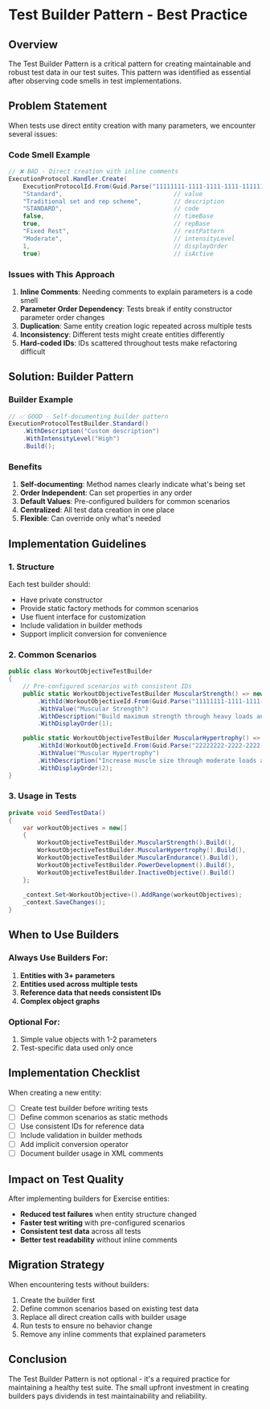 # Test Builder Pattern - Best Practice

## Overview

The Test Builder Pattern is a critical pattern for creating maintainable and robust test data in our test suites. This pattern was identified as essential after observing code smells in test implementations.

## Problem Statement

When tests use direct entity creation with many parameters, we encounter several issues:

### Code Smell Example
```csharp
// ❌ BAD - Direct creation with inline comments
ExecutionProtocol.Handler.Create(
    ExecutionProtocolId.From(Guid.Parse("11111111-1111-1111-1111-111111111111")),
    "Standard",                               // value
    "Traditional set and rep scheme",         // description
    "STANDARD",                               // code
    false,                                    // timeBase
    true,                                     // repBase
    "Fixed Rest",                             // restPattern
    "Moderate",                               // intensityLevel
    1,                                        // displayOrder
    true)                                     // isActive
```

### Issues with This Approach
1. **Inline Comments**: Needing comments to explain parameters is a code smell
2. **Parameter Order Dependency**: Tests break if entity constructor parameter order changes
3. **Duplication**: Same entity creation logic repeated across multiple tests
4. **Inconsistency**: Different tests might create entities differently
5. **Hard-coded IDs**: IDs scattered throughout tests make refactoring difficult

## Solution: Builder Pattern

### Builder Example
```csharp
// ✅ GOOD - Self-documenting builder pattern
ExecutionProtocolTestBuilder.Standard()
    .WithDescription("Custom description")
    .WithIntensityLevel("High")
    .Build();
```

### Benefits
1. **Self-documenting**: Method names clearly indicate what's being set
2. **Order Independent**: Can set properties in any order
3. **Default Values**: Pre-configured builders for common scenarios
4. **Centralized**: All test data creation in one place
5. **Flexible**: Can override only what's needed

## Implementation Guidelines

### 1. Structure
Each test builder should:
- Have private constructor
- Provide static factory methods for common scenarios
- Use fluent interface for customization
- Include validation in builder methods
- Support implicit conversion for convenience

### 2. Common Scenarios
```csharp
public class WorkoutObjectiveTestBuilder
{
    // Pre-configured scenarios with consistent IDs
    public static WorkoutObjectiveTestBuilder MuscularStrength() => new()
        .WithId(WorkoutObjectiveId.From(Guid.Parse("11111111-1111-1111-1111-111111111111")))
        .WithValue("Muscular Strength")
        .WithDescription("Build maximum strength through heavy loads and low repetitions")
        .WithDisplayOrder(1);

    public static WorkoutObjectiveTestBuilder MuscularHypertrophy() => new()
        .WithId(WorkoutObjectiveId.From(Guid.Parse("22222222-2222-2222-2222-222222222222")))
        .WithValue("Muscular Hypertrophy")
        .WithDescription("Increase muscle size through moderate loads and volume")
        .WithDisplayOrder(2);
}
```

### 3. Usage in Tests
```csharp
private void SeedTestData()
{
    var workoutObjectives = new[]
    {
        WorkoutObjectiveTestBuilder.MuscularStrength().Build(),
        WorkoutObjectiveTestBuilder.MuscularHypertrophy().Build(),
        WorkoutObjectiveTestBuilder.MuscularEndurance().Build(),
        WorkoutObjectiveTestBuilder.PowerDevelopment().Build(),
        WorkoutObjectiveTestBuilder.InactiveObjective().Build()
    };
    
    _context.Set<WorkoutObjective>().AddRange(workoutObjectives);
    _context.SaveChanges();
}
```

## When to Use Builders

### Always Use Builders For:
1. **Entities with 3+ parameters**
2. **Entities used across multiple tests**
3. **Reference data that needs consistent IDs**
4. **Complex object graphs**

### Optional For:
1. Simple value objects with 1-2 parameters
2. Test-specific data used only once

## Implementation Checklist

When creating a new entity:
- [ ] Create test builder before writing tests
- [ ] Define common scenarios as static methods
- [ ] Use consistent IDs for reference data
- [ ] Include validation in builder methods
- [ ] Add implicit conversion operator
- [ ] Document builder usage in XML comments

## Impact on Test Quality

After implementing builders for Exercise entities:
- **Reduced test failures** when entity structure changed
- **Faster test writing** with pre-configured scenarios
- **Consistent test data** across all tests
- **Better test readability** without inline comments

## Migration Strategy

When encountering tests without builders:
1. Create the builder first
2. Define common scenarios based on existing test data
3. Replace all direct creation calls with builder usage
4. Run tests to ensure no behavior change
5. Remove any inline comments that explained parameters

## Conclusion

The Test Builder Pattern is not optional - it's a required practice for maintaining a healthy test suite. The small upfront investment in creating builders pays dividends in test maintainability and reliability.